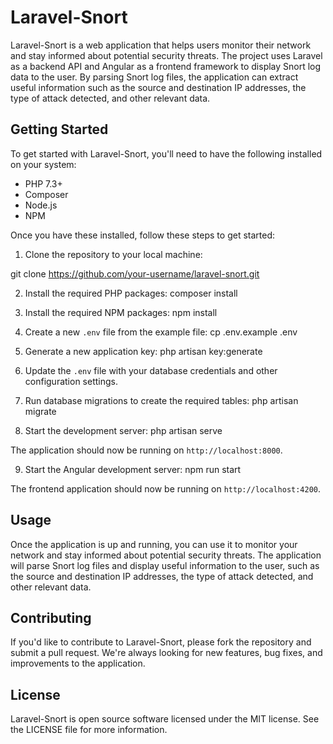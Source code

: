 # Laravel-Snort

Laravel-Snort is a web application that helps users monitor their network and stay informed about potential security threats. The project uses Laravel as a backend API and Angular as a frontend framework to display Snort log data to the user. By parsing Snort log files, the application can extract useful information such as the source and destination IP addresses, the type of attack detected, and other relevant data.

## Getting Started

To get started with Laravel-Snort, you'll need to have the following installed on your system:

- PHP 7.3+
- Composer
- Node.js
- NPM

Once you have these installed, follow these steps to get started:

1. Clone the repository to your local machine:

git clone https://github.com/your-username/laravel-snort.git

2. Install the required PHP packages:
composer install

3. Install the required NPM packages:
npm install

4. Create a new `.env` file from the example file:
cp .env.example .env

5. Generate a new application key:
php artisan key:generate

6. Update the `.env` file with your database credentials and other configuration settings.

7. Run database migrations to create the required tables:
php artisan migrate

8. Start the development server:
php artisan serve

The application should now be running on `http://localhost:8000`.

9. Start the Angular development server:
npm run start

The frontend application should now be running on `http://localhost:4200`.

## Usage

Once the application is up and running, you can use it to monitor your network and stay informed about potential security threats. The application will parse Snort log files and display useful information to the user, such as the source and destination IP addresses, the type of attack detected, and other relevant data.

## Contributing

If you'd like to contribute to Laravel-Snort, please fork the repository and submit a pull request. We're always looking for new features, bug fixes, and improvements to the application.

## License

Laravel-Snort is open source software licensed under the MIT license. See the LICENSE file for more information.
